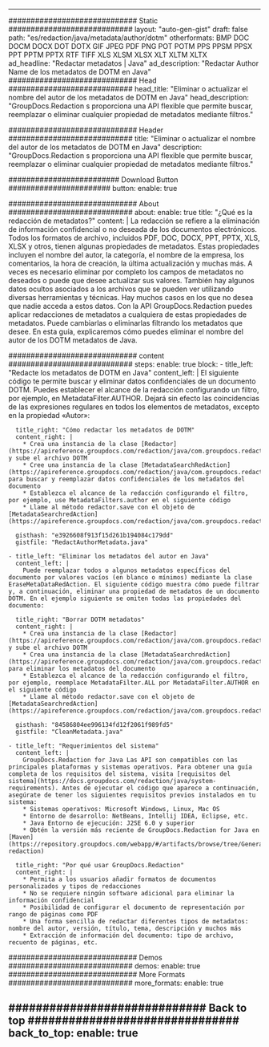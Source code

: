 
---
############################# Static ############################
layout: "auto-gen-gist" 
draft: false
path: "es/redaction/java/metadata/author/dotm"
otherformats: BMP DOC DOCM DOCX DOT DOTX GIF JPEG PDF PNG POT POTM PPS PPSM PPSX PPT PPTM PPTX RTF TIFF XLS XLSM XLSX XLT XLTM XLTX  
ad_headline: "Redactar metadatos | Java"
ad_description: "Redactar Author Name de los metadatos de DOTM en Java"
############################# Head ############################
head_title: "Eliminar o actualizar el nombre del autor de los metadatos de DOTM en Java"
head_description: "GroupDocs.Redaction s proporciona una API flexible que permite buscar, reemplazar o eliminar cualquier propiedad de metadatos mediante filtros."

############################# Header ############################
title: "Eliminar o actualizar el nombre del autor de los metadatos de DOTM en Java"
description: "GroupDocs.Redaction s proporciona una API flexible que permite buscar, reemplazar o eliminar cualquier propiedad de metadatos mediante filtros."

######################### Download Button #######################
button:
    enable: true

############################# About ############################
about:
    enable: true
    title: "¿Qué es la redacción de metadatos?"
    content: |
        La redacción se refiere a la eliminación de información confidencial o no deseada de los documentos electrónicos. Todos los formatos de archivo, incluidos PDF, DOC, DOCX, PPT, PPTX, XLS, XLSX y otros, tienen algunas propiedades de metadatos. Estas propiedades incluyen el nombre del autor, la categoría, el nombre de la empresa, los comentarios, la hora de creación, la última actualización y muchas más. A veces es necesario eliminar por completo los campos de metadatos no deseados o puede que desee actualizar sus valores. También hay algunos datos ocultos asociados a los archivos que se pueden ver utilizando diversas herramientas y técnicas. Hay muchos casos en los que no desea que nadie acceda a estos datos. Con la API GroupDocs.Redaction puedes aplicar redacciones de metadatos a cualquiera de estas propiedades de metadatos. Puede cambiarlas o eliminarlas filtrando los metadatos que desee. En esta guía, explicaremos cómo puedes eliminar el nombre del autor de los DOTM metadatos de Java.

############################# content ############################
steps:
    enable: true
    block:
    - title_left: "Redacte los metadatos de DOTM en Java"
      content_left: |
        El siguiente código te permite buscar y eliminar datos confidenciales de un documento DOTM. Puedes establecer el alcance de la redacción configurando un filtro, por ejemplo, en MetadataFilter.AUTHOR. Dejará sin efecto las coincidencias de las expresiones regulares en todos los elementos de metadatos, excepto en la propiedad «Autor»: 

      title_right: "Cómo redactar los metadatos de DOTM"
      content_right: |
        * Crea una instancia de la clase [Redactor](https://apireference.groupdocs.com/redaction/java/com.groupdocs.redaction/Redactor) y sube el archivo DOTM
        * Cree una instancia de la clase [MetadataSearchRedAction](https://apireference.groupdocs.com/redaction/java/com.groupdocs.redaction.redactions/MetadataSearchRedaction) para buscar y reemplazar datos confidenciales de los metadatos del documento
        * Establezca el alcance de la redacción configurando el filtro, por ejemplo, use MetadataFilters.author en el siguiente código
        * Llame al método redactor.save con el objeto de [MetadataSearchredAction](https://apireference.groupdocs.com/redaction/java/com.groupdocs.redaction.redactions/MetadataSearchRedaction) 

      gisthash: "e3926608f913f15d261b194084c179dd"
      gistfile: "RedactAuthorMetadata.java"
      
    - title_left: "Eliminar los metadatos del autor en Java"
      content_left: |
        Puede reemplazar todos o algunos metadatos específicos del documento por valores vacíos (en blanco o mínimos) mediante la clase EraseMetaDataRedAction. El siguiente código muestra cómo puede filtrar y, a continuación, eliminar una propiedad de metadatos de un documento DOTM. En el ejemplo siguiente se omiten todas las propiedades del documento: 
        
      title_right: "Borrar DOTM metadatos"
      content_right: |
        * Crea una instancia de la clase [Redactor](https://apireference.groupdocs.com/redaction/java/com.groupdocs.redaction/Redactor) y sube el archivo DOTM
        * Crea una instancia de la clase [MetadataSearchredAction](https://apireference.groupdocs.com/redaction/java/com.groupdocs.redaction.redactions/MetadataSearchRedaction) para eliminar los metadatos del documento
        * Establezca el alcance de la redacción configurando el filtro, por ejemplo, reemplace MetadataFilter.ALL por MetadataFilter.AUTHOR en el siguiente código
        * Llame al método redactor.save con el objeto de [MetadataSearchredAction](https://apireference.groupdocs.com/redaction/java/com.groupdocs.redaction.redactions/MetadataSearchRedaction) 
        
      gisthash: "84586804ee996134fd12f2061f989fd5"
      gistfile: "CleanMetadata.java"

    - title_left: "Requerimientos del sistema"
      content_left: |
        GroupDocs.Redaction for Java Las API son compatibles con las principales plataformas y sistemas operativos. Para obtener una guía completa de los requisitos del sistema, visita [requisitos del sistema](https://docs.groupdocs.com/redaction/java/system-requirements). Antes de ejecutar el código que aparece a continuación, asegúrate de tener los siguientes requisitos previos instalados en tu sistema:
        * Sistemas operativos: Microsoft Windows, Linux, Mac OS
        * Entorno de desarrollo: NetBeans, Intellij IDEA, Eclipse, etc.
        * Java Entorno de ejecución: J2SE 6.0 y superior
        * Obtén la versión más reciente de GroupDocs.Redaction for Java en [Maven](https://repository.groupdocs.com/webapp/#/artifacts/browse/tree/General/repo/com/groupdocs/groupdocs-redaction)
        
      title_right: "Por qué usar GroupDocs.Redaction"
      content_right: |
        * Permita a los usuarios añadir formatos de documentos personalizados y tipos de redacciones
        * No se requiere ningún software adicional para eliminar la información confidencial
        * Posibilidad de configurar el documento de representación por rango de páginas como PDF
        * Una forma sencilla de redactar diferentes tipos de metadatos: nombre del autor, versión, título, tema, descripción y muchos más
        * Extracción de información del documento: tipo de archivo, recuento de páginas, etc.
        

############################# Demos ############################
demos:
    enable: true
############################# More Formats ############################
more_formats:
    enable: true

############################# Back to top ###############################
back_to_top:
    enable: true
---